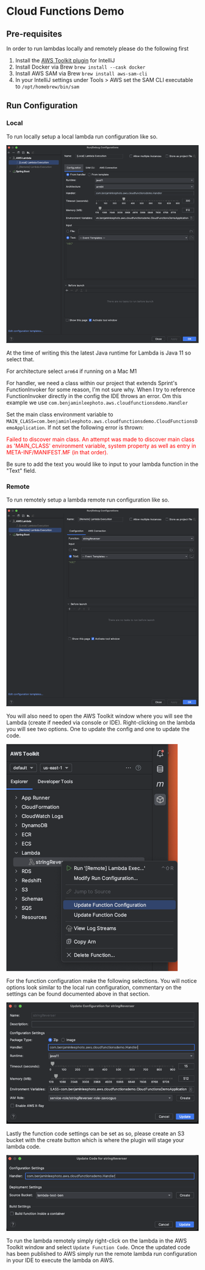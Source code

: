 # Cloud Functions Demo

## Pre-requisites

In order to run lambdas locally and remotely please do the following first

1. Install the [AWS Toolkit plugin](https://docs.aws.amazon.com/toolkit-for-jetbrains/latest/userguide/setup-toolkit.html) for IntelliJ
2. Install Docker via Brew `brew install --cask docker`
3. Install AWS SAM via Brew `brew install aws-sam-cli`
4. In your IntelliJ settings under Tools > AWS set the SAM CLI executable to `/opt/homebrew/bin/sam`

## Run Configuration

### Local

To run locally setup a local lambda run configuration like so.

![Local Run Config](./assets/images/local-run-config.png)

At the time of writing this the latest Java runtime for Lambda is Java 11 so select that.

For architecture select `arm64` if running on a Mac M1

For handler, we need a class within our project that extends Sprint's FunctionInvoker for some reason, I'm not sure why. When I try to reference FunctionInvoker directly in the config the IDE throws an error. Om this example we use `com.benjaminleephoto.aws.cloudfunctionsdemo.Handler` 

Set the main class environment variable to `MAIN_CLASS=com.benjaminleephoto.aws.cloudfunctionsdemo.CloudFunctionsDemoApplication`. If not set the following error is thrown:

<p style="color:red"> Failed to discover main class. An attempt was made to discover main class as 'MAIN_CLASS' environment variable, system property as well as entry in META-INF/MANIFEST.MF (in that order).</p>

Be sure to add the text you would like to input to your lambda function in the "Text" field.

### Remote

To run remotely setup a lambda remote run configuration like so.

![Remote Run Config](./assets/images/remote-run-config.png)

You will also need to open the AWS Toolkit window where you will see the Lambda (create if needed via console or IDE). Right-clicking on the lambda you will see two options. One to update the config and one to update the code.

![Lambda Update Options](./assets/images/lambda-update-options.png)

For the function configuration make the following selections. You will notice options look similar to the local run configuration, commentary on the settings can be found documented above in that section.

![Remote Lambda Config](./assets/images/remote-lambda-config.png)

Lastly the function code settings can be set as so, please create an S3 bucket with the create button which is where the plugin will stage  your lambda code. 

![Remote Code Update](./assets/images/remote-code-update.png)

To run the lambda remotely simply right-click on the lambda in the AWS Toolkit window and select `Update Function Code`. Once the updated code has been published to AWS simply run the remote lambda run configuration in your IDE to execute the lambda on AWS.